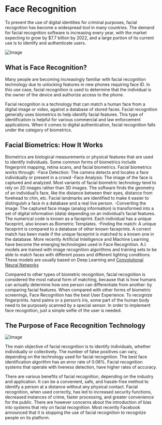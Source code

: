 # Face Recognition 
To prevent the use of digital identities for criminal purposes, facial recognition has become a widespread tool in many countries. The demand for facial recognition software is increasing every year, with the market expecting to grow by $7.7 billion by 2022, and a large portion of its current use is to identify and authenticate users.

![Image](https://wordpress.electronicid.eu/wp-content/uploads/2020/02/FACE-RECOGNITION_blog_800x400@1x.png)

## What is Face Recognition?
Many people are becoming increasingly familiar with facial recognition technology due to unlocking features in new phones requiring face ID. In this use case, facial recognition is used to determine that the individual is the owner of the device and authorize access to the phone.

Facial recognition is a technology that can match a human face from a digital image or video, against a database of stored faces. Facial recognition generally uses biometrics to help identify facial features. This type of identification is helpful for various commercial and law enforcement applications. When it comes to digital authentication, facial recognition falls under the category of biometrics.

## Facial Biometrics: How It Works
Biometrics are biological measurements or physical features that are used to identify individuals. Some common forms of biometrics include fingerprint mapping, retina scans, and facial biometrics. Facial biometrics works through:
-Face Detection: The camera detects and locates a face individually or present in a crowd
-Face Analysis: The image of the face is captured and analyzed. Most variants of facial biometric technology tend to rely on 2D images rather than 3D images. The software finds the geometry of an individual’s face, like the distance between their eyes, distance from forehead to chin, etc. Facial landmarks are identified to make it easier to distinguish a face in a database and a real live person.
-Converting the Image: The captured face image (analog information) is transformed into a set of digital information (data) depending on an individual’s facial features. The numerical code is known as a faceprint. Each individual has a unique faceprint, also known as Biometric Templates.
-Finding the match: A unique faceprint is compared to a database of other known faceprints. A correct match has been made if the unique faceprint is matched to a known one in the database. More recently Artificial Intelligence and Machine Learning have become the emerging technologies used in Face Recognition. A.I. models are trained with image recognition algorithms and training sets to be able to match faces with different poses and different lighting conditions. These models are usually based on Deep Learning and [ Convolutional Neural Networks](https://en.wikipedia.org/wiki/Convolutional_neural_network)

Compared to other types of biometric recognition, facial recognition is considered the most natural form of matching, because that is how humans can actually determine how one person can differentiate from another: by comparing facial features. When compared with other forms of biometric screenings, Face Recognition has the best User Experience. To recognize fingerprints. hand palms or a person’s iris, some part of the human body need to be purposely scanned by a special sensor. In order to implement face recognition, just a simple selfie of the user is needed.

## The Purpose of Face Recognition Technology

![Image](https://cdn.thewirecutter.com/wp-content/uploads/2020/07/202007_facial-rec-1024.jpg?auto=webp&quality=75&crop=2:1&width=980&dpr=2)

The main objective of facial recognition is to identify individuals, whether individually or collectively. The number of false positives can vary, depending on the technology used for facial recognition. The best face identification algorithm has an error rate of 0.08%. Facial recognition systems that operate with liveness detection, have higher rates of accuracy.

There are various benefits of facial recognition, depending on the industry and application. It can be a convenient, safe, and hassle-free method to identify a person at a distance without any physical contact. Facial recognition, when used correctly, has led to increased security functions, decreased instances of crime, faster processing, and greater convenience for the public. There are however concerns about the introduction of bias into systems that rely on facial recognition. Most recently Facebook announced that it is stopping the use of facial recognition to recognize people on its platform.

